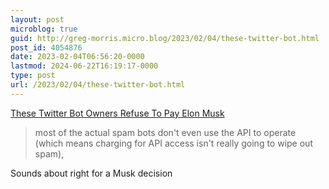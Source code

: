 ```yaml
---
layout: post
microblog: true
guid: http://greg-morris.micro.blog/2023/02/04/these-twitter-bot.html
post_id: 4054876
date: 2023-02-04T06:56:20-0000
lastmod: 2024-06-22T16:19:17-0000
type: post
url: /2023/02/04/these-twitter-bot.html
---
```

[These Twitter Bot Owners Refuse To Pay Elon Musk](https://www.buzzfeednews.com/article/katienotopoulos/twitter-bot-api-changes-killing-fun)

> most of the actual spam bots don't even use the API to operate (which means charging for API access isn't really going to wipe out spam),

Sounds about right for a Musk decision
